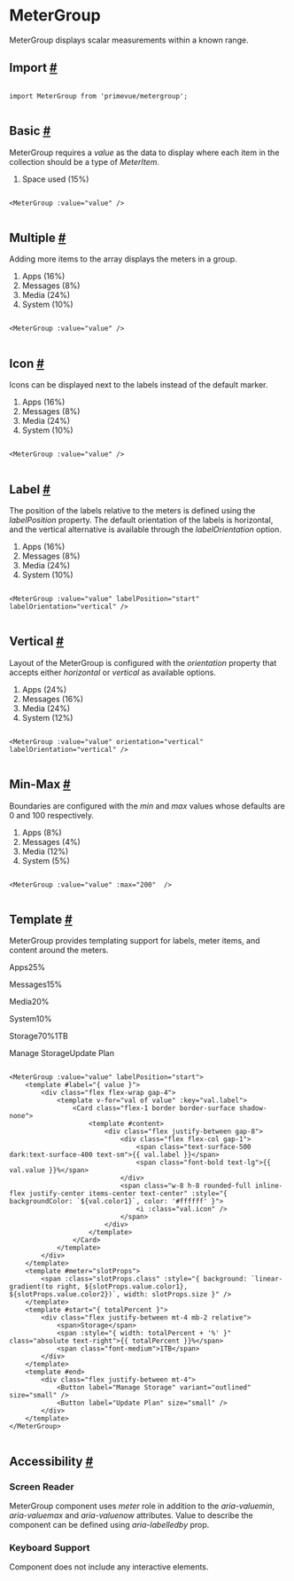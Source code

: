 # MeterGroup

MeterGroup displays scalar measurements within a known range.

## Import [#](https://primevue.org/metergroup/#import)

```

import MeterGroup from 'primevue/metergroup';


```

## Basic [#](https://primevue.org/metergroup/#basic)

MeterGroup requires a *value* as the data to display where each item in the collection should be a type of *MeterItem*.

1. Space used (15%)

```

<MeterGroup :value="value" />


```

## Multiple [#](https://primevue.org/metergroup/#multiple)

Adding more items to the array displays the meters in a group.

1. Apps (16%)
2. Messages (8%)
3. Media (24%)
4. System (10%)

```

<MeterGroup :value="value" />


```

## Icon [#](https://primevue.org/metergroup/#icon)

Icons can be displayed next to the labels instead of the default marker.

1. Apps (16%)
2. Messages (8%)
3. Media (24%)
4. System (10%)

```

<MeterGroup :value="value" />


```

## Label [#](https://primevue.org/metergroup/#label)

The position of the labels relative to the meters is defined using the *labelPosition* property. The default orientation of the labels is horizontal, and the vertical alternative is available through the *labelOrientation* option.

1. Apps (16%)
2. Messages (8%)
3. Media (24%)
4. System (10%)

```

<MeterGroup :value="value" labelPosition="start" labelOrientation="vertical" />


```

## Vertical [#](https://primevue.org/metergroup/#vertical)

Layout of the MeterGroup is configured with the *orientation* property that accepts either *horizontal* or *vertical* as available options.

1. Apps (24%)
2. Messages (16%)
3. Media (24%)
4. System (12%)

```

<MeterGroup :value="value" orientation="vertical" labelOrientation="vertical" />


```

## Min-Max [#](https://primevue.org/metergroup/#minmax)

Boundaries are configured with the *min* and *max* values whose defaults are 0 and 100 respectively.

1. Apps (8%)
2. Messages (4%)
3. Media (12%)
4. System (5%)

```

<MeterGroup :value="value" :max="200"  />


```

## Template [#](https://primevue.org/metergroup/#template)

MeterGroup provides templating support for labels, meter items, and content around the meters.

Apps25%

Messages15%

Media20%

System10%

Storage70%1TB

Manage StorageUpdate Plan

```

<MeterGroup :value="value" labelPosition="start">
    <template #label="{ value }">
        <div class="flex flex-wrap gap-4">
            <template v-for="val of value" :key="val.label">
                <Card class="flex-1 border border-surface shadow-none">
                    <template #content>
                        <div class="flex justify-between gap-8">
                            <div class="flex flex-col gap-1">
                                <span class="text-surface-500 dark:text-surface-400 text-sm">{{ val.label }}</span>
                                <span class="font-bold text-lg">{{ val.value }}%</span>
                            </div>
                            <span class="w-8 h-8 rounded-full inline-flex justify-center items-center text-center" :style="{ backgroundColor: `${val.color1}`, color: '#ffffff' }">
                                <i :class="val.icon" />
                            </span>
                        </div>
                    </template>
                </Card>
            </template>
        </div>
    </template>
    <template #meter="slotProps">
        <span :class="slotProps.class" :style="{ background: `linear-gradient(to right, ${slotProps.value.color1}, ${slotProps.value.color2})`, width: slotProps.size }" />
    </template>
    <template #start="{ totalPercent }">
        <div class="flex justify-between mt-4 mb-2 relative">
            <span>Storage</span>
            <span :style="{ width: totalPercent + '%' }" class="absolute text-right">{{ totalPercent }}%</span>
            <span class="font-medium">1TB</span>
        </div>
    </template>
    <template #end>
        <div class="flex justify-between mt-4">
            <Button label="Manage Storage" variant="outlined" size="small" />
            <Button label="Update Plan" size="small" />
        </div>
    </template>
</MeterGroup>


```

## Accessibility [#](https://primevue.org/metergroup/#accessibility)

### Screen Reader

MeterGroup component uses *meter* role in addition to the *aria-valuemin*, *aria-valuemax* and *aria-valuenow* attributes. Value to describe the component can be defined using *aria-labelledby* prop.

### Keyboard Support

Component does not include any interactive elements.